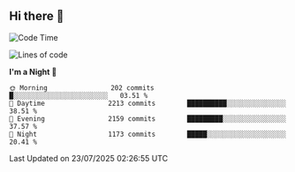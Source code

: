 ## Hi there 👋

<!--
**Wangmerlyn/Wangmerlyn** is a ✨ _special_ ✨ repository because its `README.md` (this file) appears on your GitHub profile.

Here are some ideas to get you started:

- 🔭 I’m currently working on ...
- 🌱 I’m currently learning ...
- 👯 I’m looking to collaborate on ...
- 🤔 I’m looking for help with ...
- 💬 Ask me about ...
- 📫 How to reach me: ...
- 😄 Pronouns: ...
- ⚡ Fun fact: ...
-->
<!--START_SECTION:waka-->
![Code Time](http://img.shields.io/badge/Code%20Time-434%20hrs%202%20mins-blue)

![Lines of code](https://img.shields.io/badge/From%20Hello%20World%20I%27ve%20Written-33.4%20million%20lines%20of%20code-blue)

**I'm a Night 🦉** 

```text
🌞 Morning                202 commits         █░░░░░░░░░░░░░░░░░░░░░░░░   03.51 % 
🌆 Daytime                2213 commits        ██████████░░░░░░░░░░░░░░░   38.51 % 
🌃 Evening                2159 commits        █████████░░░░░░░░░░░░░░░░   37.57 % 
🌙 Night                  1173 commits        █████░░░░░░░░░░░░░░░░░░░░   20.41 % 
```



 Last Updated on 23/07/2025 02:26:55 UTC
<!--END_SECTION:waka-->
